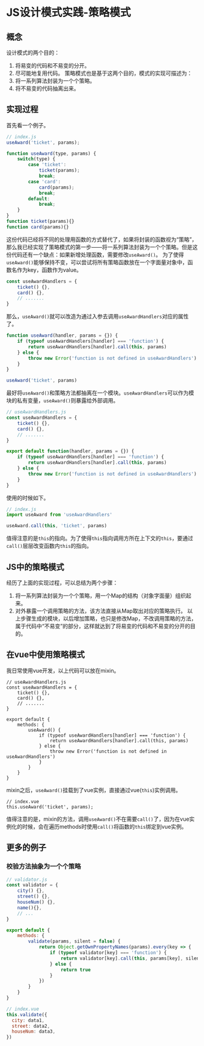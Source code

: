 # JS设计模式实践-策略模式
## 概念
设计模式的两个目的：
1. 将易变的代码和不易变的分开。
2. 尽可能地复用代码。
策略模式也是基于这两个目的，模式的实现可描述为：
1. 将一系列算法封装为一个个策略。
2. 将不易变的代码抽离出来。

## 实现过程
首先看一个例子。

```javascript
// index.js
useAward('ticket', params);

function useAward(type, params) {
    switch(type) {
        case 'ticket':
            ticket(params);
            break;
        case 'card':
            card(params);
            break;
        default:
            break;
    }
}
function ticket(params){}
function card(params){}
```

这份代码已经将不同的处理用函数的方式替代了，如果将封装的函数视为“策略”，那么我已经实现了策略模式的第一步——将一系列算法封装为一个个策略。但是这份代码还有一个缺点：如果新增处理函数，需要修改`useAward()`。
为了使得`useAward()`能够保持不变，可以尝试将所有策略函数放在一个字面量对象中，函数名作为key，函数作为value。
```javascript
const useAwardHandlers = {
    ticket() {},
    card() {},
    // .......
}
```
那么，`useAward()`就可以改造为通过入参去调用`useAwardHandlers`对应的属性了。
```javascript
function useAward(handler, params = {}) {
    if (typeof useAwardHandlers[handler] === 'function') {
        return useAwardHandlers[handler].call(this, params)
    } else {
        throw new Error('function is not defined in useAwardHandlers')
    }
}

useAward('ticket', params)
```

最好将`useAward()`和策略方法都抽离在一个模块。`useAwardHandlers`可以作为模块的私有变量，`useAward()`则暴露给外部调用。
```javascript
// useAwardHandlers.js
const useAwardHandlers = {
    ticket() {},
    card() {},
    // .......
}

export default function(handler, params = {}) {
    if (typeof useAwardHandlers[handler] === 'function') {
        return useAwardHandlers[handler].call(this, params)
    } else {
        throw new Error('function is not defined in useAwardHandlers')
    }
}
```

使用的时候如下。
```javascript
// index.js
import useAward from 'useAwardHandlers'

useAward.call(this, 'ticket', params)
```

值得注意的是`this`的指向。为了使得`this`指向调用方所在上下文的`this`，要通过`call()`层层改变函数内`this`的指向。

## JS中的策略模式
经历了上面的实现过程，可以总结为两个步骤：
1. 将一系列算法封装为一个个策略，用一个Map的结构（对象字面量）组织起来。
2. 对外暴露一个调用策略的方法，该方法直接从Map取出对应的策略执行。
以上步骤生成的模块，以后增加策略，也只是修改Map，不改调用策略的方法，属于代码中“不易变”的部分，这样就达到了将易变的代码和不易变的分开的目的。

## 在vue中使用策略模式
我日常使用vue开发，以上代码可以放在mixin。
```
// useAwardHandlers.js
const useAwardHandlers = {
    ticket() {},
    card() {},
    // .......
}

export default {
    methods: {
        useAward() {
            if (typeof useAwardHandlers[handler] === 'function') {
                return useAwardHandlers[handler].call(this, params)
            } else {
                throw new Error('function is not defined in useAwardHandlers')
            }
        }
    }
}
```

mixin之后，`useAward()`挂载到了vue实例，直接通过vue(`this`)实例调用。
```
// index.vue
this.useAward('ticket', params);
```
值得注意的是，mixin的方法，调用`useAward()`不在需要`call()`了，因为在vue实例化的时候，会在遍历methods时使用`call()`将函数的`this`绑定到vue实例。

## 更多的例子
### 校验方法抽象为一个个策略
```javascript
// validator.js
const validator = {
    city() {},
    street() {},
    houseNum() {},
    name(){},
    // ...
}

export default {
    methods: {
        validate(params, silent = false) {
            return Object.getOwnPropertyNames(params).every(key => {
                if (typeof validator[key] === 'function') {
                    return validator[key].call(this, params[key], silent)
                } else {
                    return true
                }
            })
        }
    }
}

// index.vue
this.validate({
  city: data1,
  street: data2,
  houseNum: data3,
})
```
